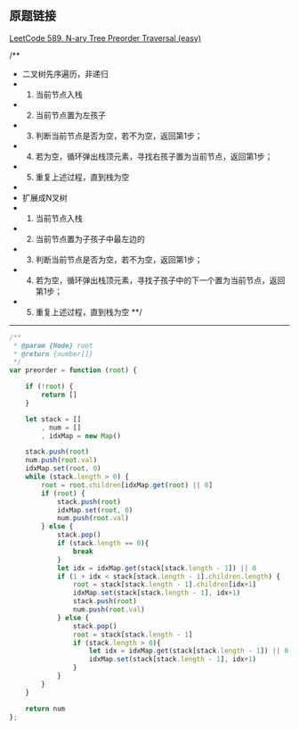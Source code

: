 ## 原题链接

[LeetCode 589. N-ary Tree Preorder Traversal (easy)](https://leetcode-cn.com/problems/n-ary-tree-preorder-traversal/)

/**
 * 二叉树先序遍历，非递归
 * 1. 当前节点入栈
 * 2. 当前节点置为左孩子
 * 3. 判断当前节点是否为空，若不为空，返回第1步；
 * 4. 若为空，循环弹出栈顶元素，寻找右孩子置为当前节点，返回第1步；
 * 5. 重复上述过程，直到栈为空
 *
 * 扩展成N叉树
 * 1. 当前节点入栈
 * 2. 当前节点置为子孩子中最左边的
 * 3. 判断当前节点是否为空，若不为空，返回第1步；
 * 4. 若为空，循环弹出栈顶元素，寻找子孩子中的下一个置为当前节点，返回第1步；
 * 5. 重复上述过程，直到栈为空
 **/


----

```javascript
/**
 * @param {Node} root
 * @return {number[]}
 */
var preorder = function (root) {

    if (!root) {
        return []
    }

    let stack = []
        , num = []
        , idxMap = new Map()

    stack.push(root)
    num.push(root.val)
    idxMap.set(root, 0)
    while (stack.length > 0) {
        root = root.children[idxMap.get(root) || 0]
        if (root) {
            stack.push(root)
            idxMap.set(root, 0)
            num.push(root.val)
        } else {
            stack.pop()
            if (stack.length == 0){
                break
            }
            let idx = idxMap.get(stack[stack.length - 1]) || 0
            if (1 + idx < stack[stack.length - 1].children.length) {
                root = stack[stack.length - 1].children[idx+1]
                idxMap.set(stack[stack.length - 1], idx+1)
                stack.push(root)
                num.push(root.val)
            } else {
                stack.pop()
                root = stack[stack.length - 1]
                if (stack.length > 0){
                    let idx = idxMap.get(stack[stack.length - 1]) || 0
                    idxMap.set(stack[stack.length - 1], idx+1)
                }
            }
        }
    }

    return num
};
```


